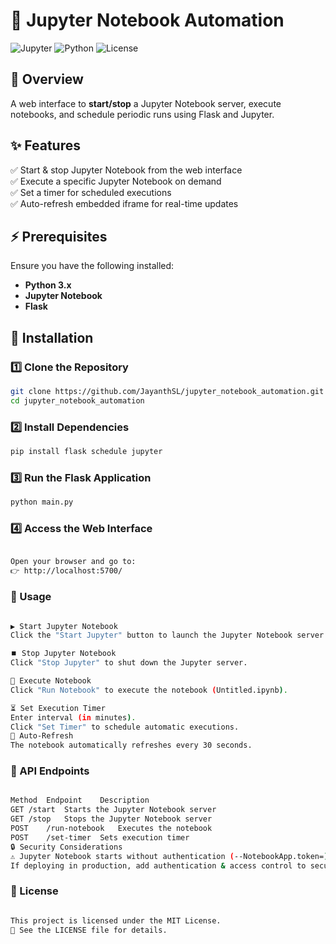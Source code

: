 # 🚀 Jupyter Notebook Automation

![Jupyter](https://img.shields.io/badge/Jupyter-Automation-orange?style=flat-square)
![Python](https://img.shields.io/badge/Python-3.x-blue?style=flat-square)
![License](https://img.shields.io/badge/License-MIT-green?style=flat-square)

## 📌 Overview  
A web interface to **start/stop** a Jupyter Notebook server, execute notebooks, and schedule periodic runs using Flask and Jupyter.

## ✨ Features  
✅ Start & stop Jupyter Notebook from the web interface  
✅ Execute a specific Jupyter Notebook on demand  
✅ Set a timer for scheduled executions  
✅ Auto-refresh embedded iframe for real-time updates  

## ⚡ Prerequisites  
Ensure you have the following installed:  
- **Python 3.x**  
- **Jupyter Notebook**  
- **Flask**  

## 🔧 Installation  

### 1️⃣ Clone the Repository  
```sh
git clone https://github.com/JayanthSL/jupyter_notebook_automation.git
cd jupyter_notebook_automation
```

### 2️⃣ Install Dependencies
```sh
pip install flask schedule jupyter
```
### 3️⃣ Run the Flask Application
```sh
python main.py
```
### 4️⃣ Access the Web Interface
```sh

Open your browser and go to:
👉 http://localhost:5700/
```
### 🚀 Usage
```sh

▶️ Start Jupyter Notebook
Click the "Start Jupyter" button to launch the Jupyter Notebook server.

⏹️ Stop Jupyter Notebook
Click "Stop Jupyter" to shut down the Jupyter server.

🏃 Execute Notebook
Click "Run Notebook" to execute the notebook (Untitled.ipynb).

⏳ Set Execution Timer
Enter interval (in minutes).
Click "Set Timer" to schedule automatic executions.
🔄 Auto-Refresh
The notebook automatically refreshes every 30 seconds.
```
### 🔗 API Endpoints
```sh

Method	Endpoint	Description
GET	/start	Starts the Jupyter Notebook server
GET	/stop	Stops the Jupyter Notebook server
POST	/run-notebook	Executes the notebook
POST	/set-timer	Sets execution timer
🔒 Security Considerations
⚠️ Jupyter Notebook starts without authentication (--NotebookApp.token=).
If deploying in production, add authentication & access control to secure the setup.
```
### 📜 License
```sh

This project is licensed under the MIT License.
📄 See the LICENSE file for details.
```
